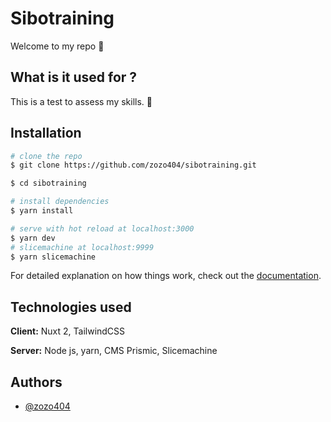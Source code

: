 # Sibotraining
Welcome to my repo 👋

## What is it used for ?
This is a test to assess my skills. 🧪

## Installation

```bash
# clone the repo
$ git clone https://github.com/zozo404/sibotraining.git

$ cd sibotraining

# install dependencies
$ yarn install

# serve with hot reload at localhost:3000
$ yarn dev
# slicemachine at localhost:9999
$ yarn slicemachine

```

For detailed explanation on how things work, check out the [documentation](https://nuxtjs.org).

## Technologies used

**Client:** Nuxt 2, TailwindCSS

**Server:** Node js, yarn, CMS Prismic, Slicemachine


## Authors

- [@zozo404](https://www.github.com/zozo404)